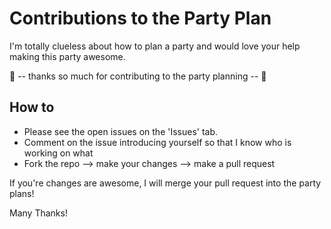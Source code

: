 # Contributions to the Party Plan
I'm totally clueless about how to plan a party and would love your help making this party awesome.

🎉 --  thanks so much for contributing to the party planning -- 🎉

## How to

* Please see the open issues on the 'Issues' tab.
* Comment on the issue introducing yourself so that I know who is working on what
* Fork the repo --> make your changes --> make a pull request

If you're changes are awesome, I will merge your pull request into the party plans! 

Many Thanks!

